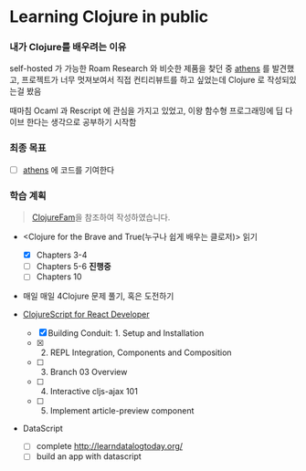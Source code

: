 # Learning Clojure in public

### 내가 Clojure를 배우려는 이유

self-hosted 가 가능한 Roam Research 와 비슷한 제품을 찾던 중 [athens](https://github.com/athensresearch/athens) 를 발견했고, 프로젝트가 너무 멋져보여서 직접 컨티리뷰트를 하고 싶었는데 Clojure 로 작성되있는걸 봤음

때마침 Ocaml 과 Rescript 에 관심을 가지고 있었고, 이왕 함수형 프로그래밍에 딥 다이브 한다는 생각으로 공부하기 시작함

### 최종 목표

- [ ] [athens](https://github.com/athensresearch/athens) 에 코드를 기여한다

### 학습 계획

> [ClojureFam](https://github.com/athensresearch/ClojureFam/)을 참조하여 작성하였습니다.

- <Clojure for the Brave and True(누구나 쉽게 배우는 클로저)> 읽기
    - [x] Chapters 3-4 
    - [ ] Chapters 5-6 **진행중**
    - [ ] Chapters 10

- 매일 매일 4Clojure 문제 풀기, 혹은 도전하기

- [ClojureScript for React Developer](https://youtube.com/playlist?list=PLUGfdBfjve9VGzp7G1C9FYfH8Yk1Px-11)
    - [x] Building Conduit: 1. Setup and Installation
    - [x] 2. REPL Integration, Components and Composition
    - [ ] 3. Branch 03 Overview
    - [ ] 4. Interactive cljs-ajax 101
    - [ ] 5. Implement article-preview component

- DataScript
    - [ ] complete http://learndatalogtoday.org/
    - [ ] build an app with datascript